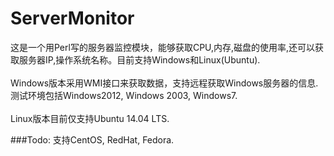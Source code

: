 # ServerMonitor

这是一个用Perl写的服务器监控模块，能够获取CPU,内存,磁盘的使用率,还可以获取服务器IP,操作系统名称。目前支持Windows和Linux(Ubuntu).<br><br>
Windows版本采用WMI接口来获取数据，支持远程获取Windows服务器的信息.测试环境包括Windows2012, Windows 2003, Windows7.<br><br>
Linux版本目前仅支持Ubuntu 14.04 LTS.

###Todo:
支持CentOS, RedHat, Fedora.

